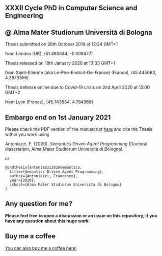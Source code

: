 ## XXXII Cycle PhD in Computer Science and Engineering
## @ Alma Mater Studiorum Università di Bologna

Thesis submitted on 26th October 2019 at 12:24 GMT+1

from London (UK), (51.480344, -0.008477)




Thesis released on 18th January 2020 at 13:33 GMT+1

from Saint-Etienne (aka Le-Pire-Endroit-De-France) (France), (45.445083, 4.3973356)



Thesis defense online due to Covid-19 crisis on 2nd April 2020 at 15:00 GMT+2

from Lyon (France), (45.743534, 4.784968)



## Embargo end on 1st January 2021
Please check the PDF version of the manuscript [here](http://amsdottorato.unibo.it/9197/) and cite the Thesis within you work using

Antoniazzi, F. (2020). _Semantics Driven Agent Programming_ (Doctoral dissertation, Alma Mater Studiorum Università di Bologna).

or
```
@phdthesis{antoniazzi2020semantics,
  title={Semantics Driven Agent Programming},
  author={Antoniazzi, Francesco},
  year={2020},
  school={Alma Mater Studiorum Università di Bologna}
}
```

## Any question for me?
**Please feel free to open a discussion or an issue on this repository, if you have any question about this huge work.**

## Buy me a coffee
[You can also buy me a coffee here!](https://buymeacoffee.com/fr4ncidir)

